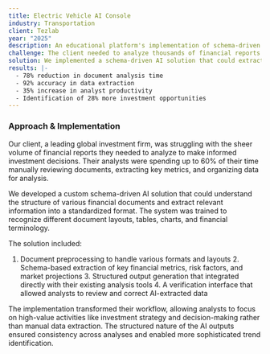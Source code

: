 ```yaml
---
title: Electric Vehicle AI Console
industry: Transportation
client: Tezlab
year: "2025"
description: An educational platform's implementation of schema-driven AI to provide structured feedback on student work, improving engagement and learning outcomes.
challenge: The client needed to analyze thousands of financial reports quickly to identify investment opportunities, but manual review was time-consuming and prone to human error.
solution: We implemented a schema-driven AI solution that could extract structured data from various financial document formats, including PDFs, spreadsheets, and presentations.
results: |-
  - 78% reduction in document analysis time
  - 92% accuracy in data extraction
  - 35% increase in analyst productivity
  - Identification of 28% more investment opportunities
---
```

### Approach & Implementation

Our client, a leading global investment firm, was struggling with the sheer volume of financial reports they needed to analyze to make informed investment decisions. Their analysts were spending up to 60% of their time manually reviewing documents, extracting key metrics, and organizing data for analysis.

We developed a custom schema-driven AI solution that could understand the structure of various financial documents and extract relevant information into a standardized format. The system was trained to recognize different document layouts, tables, charts, and financial terminology.

The solution included:

1. Document preprocessing to handle various formats and layouts 2. Schema-based extraction of key financial metrics, risk factors, and market projections 3. Structured output generation that integrated directly with their existing analysis tools 4. A verification interface that allowed analysts to review and correct AI-extracted data

The implementation transformed their workflow, allowing analysts to focus on high-value activities like investment strategy and decision-making rather than manual data extraction. The structured nature of the AI outputs ensured consistency across analyses and enabled more sophisticated trend identification.
